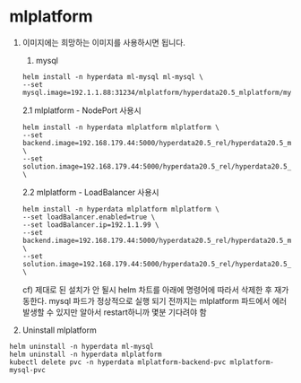 # mlplatform

1. 이미지에는 희망하는 이미지를 사용하시면 됩니다. 
   
   1. mysql 
   ```
   helm install -n hyperdata ml-mysql ml-mysql \
   --set mysql.image=192.1.1.88:31234/mlplatform/hyperdata20.5_mlplatform/mysql:20230623_v1
   ```

   2.1 mlplatform - NodePort 사용시
   ```
   helm install -n hyperdata mlplatform mlplatform \
   --set backend.image=192.168.179.44:5000/hyperdata20.5_rel/hyperdata20.5_mlplatform:20230619_v1 \
   --set solution.image=192.168.179.44:5000/hyperdata20.5_rel/hyperdata20.5_agent:20230619_v1 \
   ```
   
   2.2 mlplatform - LoadBalancer 사용시
   ```
   helm install -n hyperdata mlplatform mlplatform \
   --set loadBalancer.enabled=true \
   --set loadBalancer.ip=192.1.1.99 \ 
   --set backend.image=192.168.179.44:5000/hyperdata20.5_rel/hyperdata20.5_mlplatform:20230619_v1 \
   --set solution.image=192.168.179.44:5000/hyperdata20.5_rel/hyperdata20.5_agent:20230619_v1 \
   ```
   cf) 제대로 된 설치가 안 될시 helm 차트를 아래에 명령어에 따라서 삭제한 후 재가동한다.
   mysql 파드가 정상적으로 실행 되기 전까지는 mlplatform 파드에서 에러 발생할 수 있지만 알아서 restart하니까 몇분 기다려야 함 

2.  Uninstall mlplatform
```
helm uninstall -n hyperdata ml-mysql
helm uninstall -n hyperdata mlplatform
kubectl delete pvc -n hyperdata mlplatform-backend-pvc mlplatform-mysql-pvc
```
